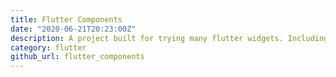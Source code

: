 ```yaml
---
title: Flutter Components
date: "2020-06-21T20:23:00Z"
description: A project built for trying many flutter widgets. Including button, container, icon, inkwell, stack, animation, sqlite, hive, navigation, floating action button, dropdown, checkbox, progressbar, and many more.
category: flutter
github_url: flutter_components
---
```

